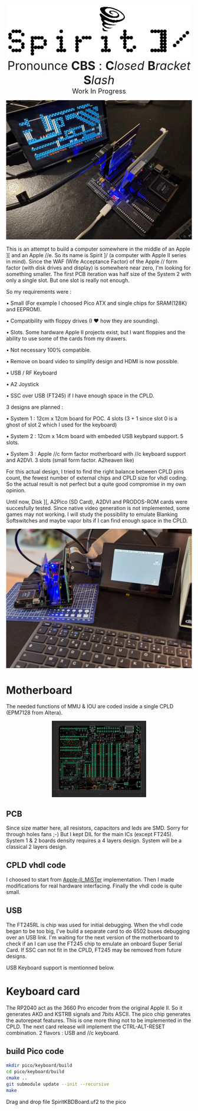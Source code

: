 <p align="center">
  <img src="images/Spirit_black.png">
  </br>
  <font size="6">Pronounce <b>CBS</b> : <b>C</b><i>losed</i> <b>B</b><i>racket</i> <b>S</b><i>lash</i></font>
  </br>
  <font size="4">Work In Progress</font>
</p>

![LodeRunner](images/LodeRunner.jpeg)

This is an attempt to build a computer somewhere in the middle of an Apple ][ and an Apple //e. So its name is Spirit ]/ (a computer with Apple II series in mind). Since the WAF (Wife Acceptance Factor) of the Apple // form factor (with disk drives and display) is somewhere near zero, I'm looking for something smaller. The first PCB iteration was half size of the System 2 with only a single slot. But one slot is really not enough.

So my requirements were :

• Small (For example I choosed Pico ATX and single chips for SRAM(128K) and EEPROM).

• Compatibility with floppy drives (I ❤ how they are sounding).

• Slots. Some hardware Apple II projects exist, but I want floppies and the ability to use some of the cards from my drawers.

• Not necessary 100% compatible.

• Remove on board video to simplify design and HDMI is now possible.

• USB / RF Keyboard

• A2 Joystick

• SSC over USB (FT245) if I have enough space in the CPLD.

3 designs are planned :

• System 1 : 12cm x 12cm board for POC. 4 slots (3 + 1 since slot 0 is a ghost of slot 2 which I used for the keyboard)

• System 2 : 12cm x 14cm board with embeded USB keybpard support. 5 slots.

• System 3 : Apple //c form factor motherboard with //c keyboard support and A2DVI. 3 slots (small form factor. A2heaven like)

For this actual design, I tried to find the right balance between CPLD pins count, the fewest number of external chips and CPLD size for vhdl coding. So the actual result is not perfect but a quite good compromise in my own opinion.

Until now, Disk ][, A2Pico (SD Card), A2DVI and PRODOS-ROM cards were succesfully tested. Since native video generation is not implemented, some games may not working. I will study the possibility to emulate Blanking Softswitches and maybe vapor bits if I can find enough space in the CPLD.

![MouseDesk loaded from a floppy](images/MouseDesk.jpeg)

# Motherboard

The needed functions of MMU & IOU are coded inside a single CPLD (EPM7128 from Altera).

<p align="center">
  <img width="256" src="images/motherboard_2.1.png">
  </br>
</p>

## PCB
Since size matter here, all resistors, capacitors and leds are SMD. Sorry for through holes fans ;-) But I kept DIL for the main ICs (except FT245).
System 1 & 2 boards density requires a 4 layers design. System will be a classical 2 layers design.

## CPLD vhdl code
I choosed to start from [Apple-II_MiSTer](https://github.com/MiSTer-devel/Apple-II_MiSTer) implementation. Then I made modifications for real hardware interfacing. Finally the vhdl code is quite small.

## USB
The FT245RL is chip was used for initial debugging. When the vhdl code began to be too big, I've build a separate card to do 6502 buses debugging over an USB link. I'm waiting for the next version of the motherboard to check if an I can use the FT245 chip to emulate an onboard Super Serial Card. If SSC can not fit in the CPLD, FT245 may be removed from future designs.

USB Keyboard support is mentionned below.

# Keyboard card

The RP2040 act as the 3660 Pro encoder from the original Apple II. So it generates AKD and KSTRB signals and 7bits ASCII. The pico chip generates the autorepeat features. This is one more thing not to be implemented in the CPLD. The next card release will implement the CTRL-ALT-RESET combination. 2 flavors : USB and //c keyboard.

## build Pico code

```bash
mkdir pico/keyboard/build
cd pico/keyboard/build
cmake ..
git submodule update --init --recursive
make
```

Drag and drop file SpiritKBDBoard.uf2 to the pico
